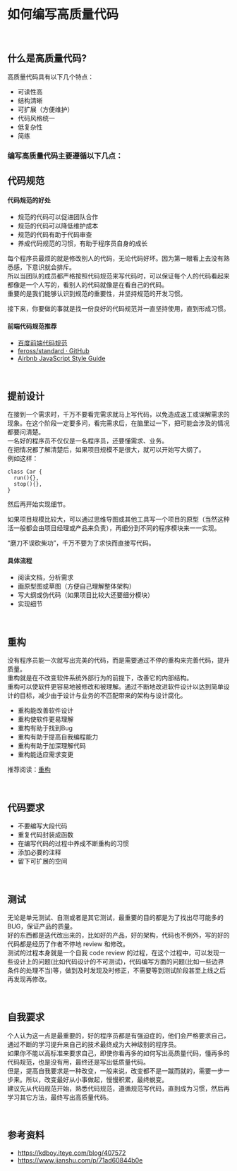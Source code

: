 # 如何编写高质量代码
<br>

## 什么是高质量代码?
高质量代码具有以下几个特点：
* 可读性高
* 结构清晰
* 可扩展（方便维护）
* 代码风格统一
* 低复杂性
* 简练

### 编写高质量代码主要遵循以下几点：

## 代码规范

#### 代码规范的好处
* 规范的代码可以促进团队合作
* 规范的代码可以降低维护成本
* 规范的代码有助于代码审查
* 养成代码规范的习惯，有助于程序员自身的成长

每个程序员最烦的就是修改别人的代码，无论代码好坏。因为第一眼看上去没有熟悉感，下意识就会排斥。<br>
所以当团队的成员都严格按照代码规范来写代码时，可以保证每个人的代码看起来都像是一个人写的，看别人的代码就像是在看自己的代码。<br>
重要的是我们能够认识到规范的重要性，并坚持规范的开发习惯。 

接下来，你要做的事就是找一份良好的代码规范并一直坚持使用，直到形成习惯。

#### 前端代码规范推荐
* [百度前端代码规范](https://github.com/ecomfe/spec)
* [feross/standard · GitHub](https://github.com/standard/standard)
* [Airbnb JavaScript Style Guide](http://airbnb.io/javascript/)

<br>

## 提前设计
在接到一个需求时，千万不要看完需求就马上写代码，以免造成返工或误解需求的现象。在这个阶段一定要多问，看完需求后，在脑里过一下，把可能会涉及的情况都要问清楚。<br>
一名好的程序员不仅仅是一名程序员，还要懂需求、业务。<br>
在把情况都了解清楚后，如果项目规模不是很大，就可以开始写大纲了。<br>
例如这样：
```
class Car {
  run(){},
  stop(){},
}
```
然后再开始实现细节。

如果项目规模比较大，可以通过思维导图或其他工具写一个项目的原型（当然这种活一般都会由项目经理或产品来负责），再细分到不同的程序模块来一一实现。

“磨刀不误砍柴功”，千万不要为了求快而直接写代码。

#### 具体流程
* 阅读文档，分析需求
* 画原型图或草图（方便自己理解整体架构）
* 写大纲或伪代码（如果项目比较大还要细分模块）
* 实现细节

<br>

## 重构
没有程序员能一次就写出完美的代码，而是需要通过不停的重构来完善代码，提升质量。<br>
重构就是在不改变软件系统外部行为的前提下，改善它的内部结构。<br>
重构可以使软件更容易地被修改和被理解。通过不断地改进软件设计以达到简单设计的目标，减少由于设计与业务的不匹配带来的架构与设计腐化。

* 重构能改善软件设计
* 重构使软件更易理解
* 重构有助于找到Bug
* 重构有助于提高自我编程能力
* 重构有助于加深理解代码
* 重构能适应需求变更

推荐阅读：[重构](https://book.douban.com/subject/4262627/)

<br>

## 代码要求
* 不要编写大段代码
* 重复代码封装成函数
* 在编写代码的过程中养成不断重构的习惯
* 添加必要的注释
* 留下可扩展的空间

<br>


## 测试
无论是单元测试、自测或者是其它测试，最重要的目的都是为了找出尽可能多的BUG，保证产品的质量。<br>
好的东西都是迭代改出来的，比如好的产品，好的架构，代码也不例外，写的好的代码都是经历了作者不停地 review 和修改。<br>
测试的过程本身就是一个自我 code review 的过程，在这个过程中，可以发现一些设计上的问题(比如代码设计的不可测试)，代码编写方面的问题(比如一些边界条件的处理不当)等，做到及时发现及时修正，不需要等到测试阶段甚至上线之后再发现再修改。

<br>

## 自我要求
个人认为这一点是最重要的，好的程序员都是有强迫症的，他们会严格要求自己，通过不断的学习提升来自己的技术最终成为大神级别的程序员。<br>
如果你不能以高标准来要求自己，即使你看再多的如何写出高质量代码，懂再多的代码规范，也是没有用，最终还是写出低质量代码。<br>
但是，提高自我要求是一种改变，一般来说，改变都不是一蹴而就的，需要一步一步来。所以，改变最好从小事做起，慢慢积累，最终蜕变。<br>
建议先从代码规范开始，熟悉代码规范，遵循规范写代码，直到成为习惯，然后再学习其它方法，最终写出高质量代码。

<br>

## 参考资料
* https://kdboy.iteye.com/blog/407572
* https://www.jianshu.com/p/71ad60844b0e
